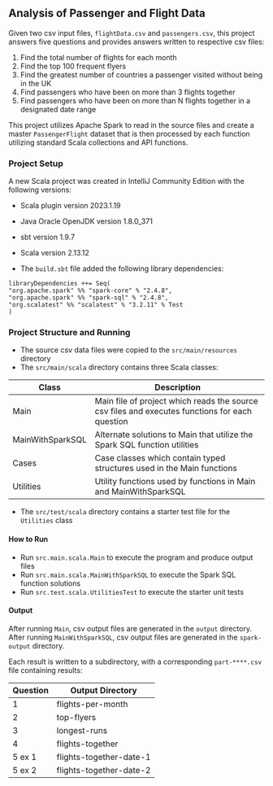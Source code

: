 ## Analysis of Passenger and Flight Data

Given two csv input files, `flightData.csv` and `passengers.csv`, this project answers
five questions and provides answers written to respective csv files:

1. Find the total number of flights for each month
2. Find the top 100 frequent flyers
3. Find the greatest number of countries a passenger visited without being in the UK
4. Find passengers who have been on more than 3 flights together
5. Find passengers who have been on more than N flights together in a designated date range

This project utilizes Apache Spark to read in the source files and create a master
`PassengerFlight` dataset that is then processed by each function utilizing standard
Scala collections and API functions.

### Project Setup
A new Scala project was created in IntelliJ Community Edition with the following versions:

- Scala plugin version 2023.1.19
- Java Oracle OpenJDK version 1.8.0_371
- sbt version 1.9.7
- Scala version 2.13.12

- The `build.sbt` file added the following library dependencies:

````
libraryDependencies ++= Seq(
"org.apache.spark" %% "spark-core" % "2.4.8",
"org.apache.spark" %% "spark-sql" % "2.4.8",
"org.scalatest" %% "scalatest" % "3.2.11" % Test
)
````

### Project Structure and Running

- The source csv data files were copied to the `src/main/resources` directory 
- The `src/main/scala` directory contains three Scala classes:

| Class            | Description                                                                                    |
|------------------|------------------------------------------------------------------------------------------------|
| Main             | Main file of project which reads the source csv files and executes functions for each question |
| MainWithSparkSQL | Alternate solutions to Main that utilize the Spark SQL function utilities                      |
| Cases            | Case classes which contain typed structures used in the Main functions                         |
| Utilities        | Utility functions used by functions in Main and MainWithSparkSQL                               |

- The `src/test/scala` directory contains a starter test file for the `Utilities` class

#### How to Run

- Run `src.main.scala.Main` to execute the program and produce output files
- Run `src.main.scala.MainWithSparkSQL` to execute the Spark SQL function solutions
- Run `src.test.scala.UtilitiesTest` to execute the starter unit tests

#### Output

After running `Main`, csv output files are generated in the `output` directory. 
After running `MainWithSparkSQL`, csv output files are generated in the `spark-output` directory.

Each result is written to a subdirectory, with a corresponding `part-****.csv` file containing results:

| Question | Output Directory        |
|----------|-------------------------|
| 1        | flights-per-month       |
| 2        | top-flyers              |
| 3        | longest-runs            |  
| 4        | flights-together        |
| 5 ex 1   | flights-together-date-1 |
| 5 ex 2   | flights-together-date-2 |


